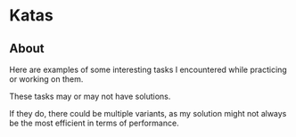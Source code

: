 # Katas

## About

Here are examples of some interesting tasks I encountered while practicing or working on them.

These tasks may or may not have solutions. 

If they do, there could be multiple variants, as my solution might not always be the most efficient in terms of performance.

